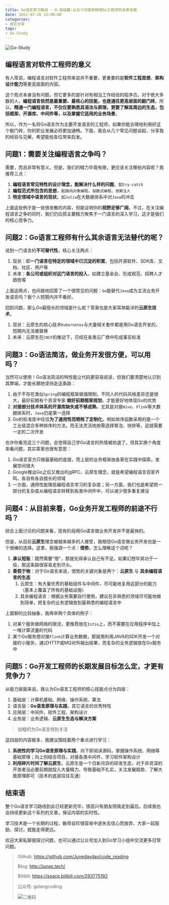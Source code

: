 ```yaml
---
title: Go语言学习路线 - 8.高级篇:从五个问题来畅想Go工程师的未来发展
date: 2021-07-26 12:00:00
categories: 
- 成长分享
tags:
- Go-Study
---
```


![Go-Study](https://i.loli.net/2021/02/28/BnVH86E5owhsaFd.jpg)

## 编程语言对软件工程师的意义

有人常说，编程语言对软件工程师来说并不重要，更重要的是**软件工程思想**、**架构设计能力**等更高层面的内容。

这个观点本身没有问题，但它更多的是针对有相当工作经验的程序员。对于绝大多数的人，**编程语言依然是最重要、最核心的技能，也是通往更高层面的敲门砖**。所以，**精通一门编程语言，不仅仅要熟悉其语法与原理，更要了解其周边的生态，包括框架、开源库、中间件等，以及掌握它适用的业务场景**。

所以，作为一名将Go语言作为主要开发语言的工程师，如果你能合理地利用好这个敲门砖，你的职业发展必将更加通畅。下面，我会从几个常见问题谈起，分享我的经验与见解，希望能给各位带来启发。



## 问题1：需要关注编程语言之争吗？

需要，而且非常有意义。但是，我们的精力毕竟有限，更应该关注哪些内容呢？我推荐三点：

1. **编程语言常见特性的设计理念，能解决什么样的问题**，如`try-catch`
2. **编程范式所包含的思想**，如`面向对象编程`、`函数式编程`、`依赖注入`
3. **特定领域中语言的现状**，如`Julia`在大数据体系中对`Java`的冲击

上面这些例子是一些很发散的内容，但能证明你的**视野足够广阔**。不过，在关注编程语言之争的同时，我们仍应把主要精力聚焦于一门语言的深入学习，这才是我们的核心竞争力。



## 问题2：Go语言工程师有什么其余语言无法替代的呢？

说到一门语言的**不可替代性**，核心关注两点：

1. 现状：即**一门语言在特定的领域中已沉淀的积累**，包括开源软件、SDK库、文档、社区、用户等
2. 未来：**各公司或组织对这门语言的投入**，如建立基金会、形成规范、招聘人才趋势等

上面这两点，也间接地回答了一个很常见的问题：`Go`能替代`Java`成为主流业务开发语言吗？我个人短期内并不看好。

回到问题，那么Go最擅长的领域是什么呢？答案也是大家耳熟能详的**云原生技术**。

1. 现状：云原生的核心技术`Kubernetes`与大量相关套件都是用Go语言开发的，短期内无法被替换
2. 未来：云原生在`CNCF`的推动下，已经在各类云厂商中形成事实标准



## 问题3：Go语法简洁，做业务开发很方便，可以用吗？

当然可以使用！Go语法简洁的特性能让代码更容易阅读，但我们要清楚地认识到其弊端，才能长期地坚持走这条路：

1. 由于不存在类似`Spring`的编程框架做强限制，不同人的代码风格差异还是很大，最好前期有个资深专家 **做好前期框架规划**，才能更好地体现Go的优势
2. **对接部分技术体系的开源库缺失或不够成熟**，尤其是对接`Hive`、`Flink`等大数据体系时，`Java`仍是第一选择
3. Go的标准库中往往**为了通用性而牺牲了定制化**，例如排序函数采用的是一个工业级混合多种排序的方法，而无法灵活地按需选择冒泡、快排等，这就需要一定的二次开发

也许你看完这三个问题，会觉得自己学Go语言的热情被劝退了，但其实换个角度来看问题，其实答案也很有意思：

1. Go语言官方只做最基础的底层，而上层的业务框架由各家在实践中探索，发展空间很大
2. Google推出Go之后又推出的gRPC、云原生理念，就是希望编程语言百家齐鸣，各自有各自擅长的领域
3. 一方面，通用性能降低编程语言学习的复杂度；另一方面，我们也是希望把一部分的复杂度从编程语言转移到各类中间件中，可以减少很多重复建设



## 问题4：从目前来看，Go业务开发工程师的前途不行吗？

综合上面讨论的问题来看，现有阶段用Go语言做业务开发并不是最快的。

但是，从目前**云原生**理念被越来越多的人接受，我相信Go语言做业务开发也是一个很棒的选择。这里，我强调一个点：**借势**。怎么理解这个词呢？

1. **承认短板**：既然需要"借"，那就先得承认自己有不足。如果幻想毕其功于一役，那这条路很容易走到尽头。
2. **善假于物**：对于Go语言来说，借势的关键对象是两个：**云原生** 与 **其余编程语言的生态**
   1. 云原生：有大量优秀的基础组件与中间件，尽可能地复用这部分的能力（基本上覆盖了所有的基础设施）
   2. 其余编程语言：根据业务需要自行使用，建议在非熟悉的领域尽可能地做到简单，把复杂的业务逻辑放到最熟悉的编程语言中

上面聊的比较抽象，我再举两个具体的例子：

1. 对某个服务做网络的限流，更推荐放在`Istio`上，而不需要在应用程序中加上一堆计算流量的代码
2. 某个Go服务想对接`Flink`计算业务数据，那就用利用JAVA的SDK开发一个对接的小服务，通过HTTP或MQ对外输出结果，而复杂的业务逻辑放在Go服务中



## 问题5：Go开发工程师的长期发展目标怎么定，才更有竞争力？

从能力层面来说，我认为Go语言工程师的核心技能点分为四层：

1. 基础层：计算机基础、网络、操作系统、算法
2. 语言层：**Go语言原理与实践**，其它语言的优秀特性
3. 应用层：中间件、软件工程、架构设计
4. 业务层：业务逻辑、**云原生生态与解决方案**

> 加粗的为Go语言特别关注

这四层的内容极多，我建议围绕着两个重点进行学习：

1. **系统性的学习Go语言原理与实践**，向下即阅读源码，掌握操作系统、网络等基础原理；向上则结合项目，对接各类中间件，学习软件架构设计
2. **利用碎片时间了解云原生**，云原生是一个日新月异的研发生态，对于非资深的开发者没必要前期就投入大量精力、导致基础不扎实，关注发展趋势、了解大致原理即可（技术的底层往往互通）



## 结束语

整个Go语言学习路线到此已经更新完毕，很高兴有朋友陪我走到最后。后续我也会持续更新这个系列的文章，保证内容的实时性。

学习技术是一个长期的过程，敝帚自珍很容易中途失去信心而放弃，大家一起鼓励、探讨，就能走得更远。

欢迎大家私聊我探讨问题，也可以通过公众号加入到Go学习小组中交流更多日常问题。



> Github: https://github.com/Junedayday/code_reading
>
> Blog: http://junes.tech/
>
> Bilibili: https://space.bilibili.com/293775192
>
> 公众号: golangcoding
>
>  ![二维码](https://i.loli.net/2021/02/28/RPzy7Hjc9GZ8I3e.jpg)

